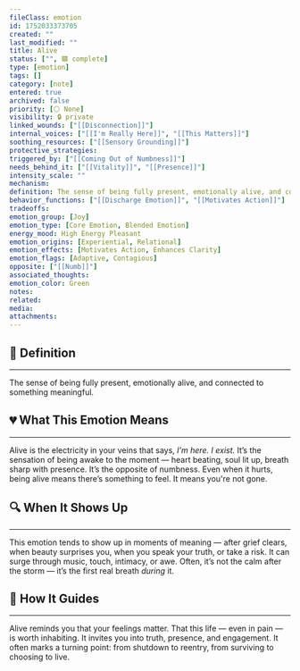 ```yaml
---
fileClass: emotion
id: 1752033373705
created: ""
last_modified: ""
title: Alive
status: ["", 🟩 complete]
type: [emotion]
tags: []
category: [note]
entered: true
archived: false
priority: [⚪ None]
visibility: 🔒 private
linked_wounds: ["[[Disconnection]]"]
internal_voices: ["[[I'm Really Here]]", "[[This Matters]]"]
soothing_resources: ["[[Sensory Grounding]]"]
protective_strategies: 
triggered_by: ["[[Coming Out of Numbness]]"]
needs_behind_it: ["[[Vitality]]", "[[Presence]]"]
intensity_scale: ""
mechanism: 
definition: The sense of being fully present, emotionally alive, and connected to something meaningful.
behavior_functions: ["[[Discharge Emotion]]", "[[Motivates Action]]"]
tradeoffs: 
emotion_group: [Joy]
emotion_type: [Core Emotion, Blended Emotion]
energy_mood: High Energy Pleasant
emotion_origins: [Experiential, Relational]
emotion_effects: [Motivates Action, Enhances Clarity]
emotion_flags: [Adaptive, Contagious]
opposite: ["[[Numb]]"]
associated_thoughts: 
emotion_color: Green
notes: 
related: 
media: 
attachments:
---
```


## 🧾 Definition
---
The sense of being fully present, emotionally alive, and connected to something meaningful.

## 💔 What This Emotion Means
---
Alive is the electricity in your veins that says, *I’m here. I exist.*
It’s the sensation of being awake to the moment — heart beating, soul lit up, breath sharp with presence.
It’s the opposite of numbness. Even when it hurts, being alive means there’s something to feel.
It means you're not gone.

## 🔍 When It Shows Up
---
This emotion tends to show up in moments of meaning — after grief clears, when beauty surprises you, when you speak your truth, or take a risk.
It can surge through music, touch, intimacy, or awe.
Often, it’s not the calm after the storm — it’s the first real breath *during* it.

## 🧭 How It Guides
---
Alive reminds you that your feelings matter.
That this life — even in pain — is worth inhabiting.
It invites you into truth, presence, and engagement.
It often marks a turning point: from shutdown to reentry, from surviving to choosing to live.

